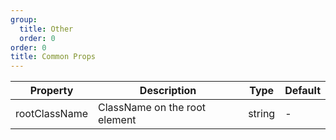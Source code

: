 ```yaml
---
group:
  title: Other
  order: 0
order: 0
title: Common Props
---
```


| Property      | Description                   | Type   | Default |
| ------------- | ----------------------------- | ------ | ------- |
| rootClassName | ClassName on the root element | string | -       |
